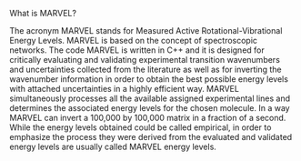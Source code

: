 What is MARVEL?

The acronym MARVEL stands for Measured Active Rotational-Vibrational Energy Levels. MARVEL is based on the concept of spectroscopic networks. The code MARVEL is written in C++ and it is designed for 
critically evaluating and validating experimental transition wavenumbers and uncertainties collected from the literature as well as for inverting the wavenumber information in order to obtain the best 
possible energy levels with attached uncertainties in a highly efficient way. MARVEL simultaneously processes all the available assigned experimental lines and determines the associated energy levels for 
the chosen molecule. In a way MARVEL can invert a 100,000 by 100,000 matrix in a fraction of a second. While the energy levels obtained could be called empirical, in order to emphasize the process they 
were derived from the evaluated and validated energy levels are usually called MARVEL energy levels.
